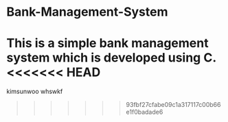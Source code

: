 # Bank-Management-System

This is a simple bank management system which is developed using C.
<<<<<<< HEAD
=======


kimsunwoo whswkf
>>>>>>> 93fbf27cfabe09c1a317117c00b66e1f0badade6
